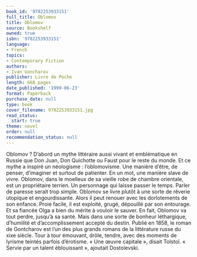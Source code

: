 ```yaml
---
book_id: '9782253933151'
full_title: Oblomov
title: Oblomov
source: Bookshelf
owned: true
isbn: '9782253933151'
language:
- French
topics:
- Contemporary Fiction
authors:
- Ivan Goncharov
publisher: Livre de Poche
length: 668 pages
date_published: '1999-06-23'
format: Paperback
purchase_date: null
type: book
cover_filename: 9782253933151.jpg
read_status:
  start: true
theme: novel
order: null
recommendation_status: null
---
```

Oblomov ? D’abord un mythe littéraire aussi vivant et emblématique en Russie que Don Juan, Don Quichotte ou Faust pour le reste du monde. Et ce mythe a inspiré un néologisme : l’oblomovisme. Une manière d’être, de penser, d’imaginer et surtout de patienter. En un mot, une manière slave de vivre. Oblomov, dans le moelleux de sa vieille robe de chambre orientale, est un propriétaire terrien. Un personnage qui laisse passer le temps. Parler de paresse serait trop simple. Oblomov se livre plutôt à une sorte de rêverie utopique et engourdissante. Alors il peut renouer avec les dorlotements de son enfance. Proie facile, il est exploité, grugé, dépouillé par son entourage. Et sa fiancée Olga a bien du mérite à vouloir le sauver. En fait, Oblomov va tout perdre, jusqu’à sa santé. Mais dans une sorte de bonheur léthargique, d’humilité et d’accomplissement accepté du destin.
Publié en 1858, le roman de Gontcharov est l’un des plus grands romans de la littérature russe du xixe siècle. Tour à tour émouvant, drôle, tendre, avec des moments de lyrisme teintés parfois d’érotisme. « Une œuvre capitale », disait Tolstoï. « Servie par un talent éblouissant », ajoutait Dostoïevski.

